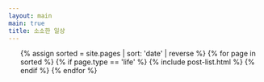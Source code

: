 ```yaml
---
layout: main
main: true
title: 소소한 일상
---
```


<ul class="catalogue">
{% assign sorted = site.pages | sort: 'date' | reverse %}
{% for page in sorted %}
{% if page.type == 'life' %}
{% include post-list.html %}
{% endif %}
{% endfor %}
</ul>
